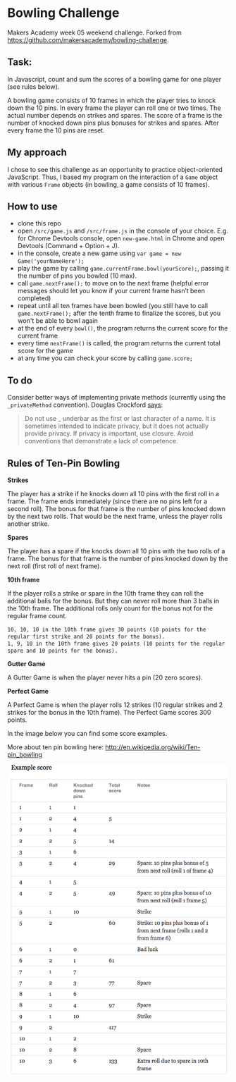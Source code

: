
Bowling Challenge
=================

Makers Academy week 05 weekend challenge. Forked from https://github.com/makersacademy/bowling-challenge.

Task: 
-----

In Javascript, count and sum the scores of a bowling game for one player (see rules below).

A bowling game consists of 10 frames in which the player tries to knock down the 10 pins. In every frame the player can roll one or two times. The actual number depends on strikes and spares. The score of a frame is the number of knocked down pins plus bonuses for strikes and spares. After every frame the 10 pins are reset.


My approach
-----------

I chose to see this challenge as an opportunity to practice object-oriented JavaScript. Thus, I based my program on the interaction of a ```Game``` object with various ```Frame``` objects (in bowling, a game consists of 10 frames).


How to use
---

- clone this repo
- open ```/src/game.js``` and ```/src/frame.js``` in the console of your choice. E.g. for Chrome Devtools console, open ```new-game.html``` in Chrome and open Devtools (Command + Option + J).
- in the console, create a new game using ```var game = new Game('yourNameHere');```
- play the game by calling ```game.currentFrame.bowl(yourScore);```, passing it the number of pins you bowled (10 max). 
- call ```game.nextFrame();``` to move on to the next frame (helpful error messages should let you know if your current frame hasn’t been completed)
- repeat until all ten frames have been bowled (you still have to call ```game.nextFrame();``` after the tenth frame to finalize the scores, but you won't be able to bowl again
- at the end of every ```bowl()```, the program returns the current score for the current frame
- every time ```nextFrame()``` is called, the program returns the current total score for the game
- at any time you can check your score by calling ```game.score;```


To do
---

Consider better ways of implementing private methods (currently using the ```_privateMethod``` convention). Douglas Crockford <a href="http://javascript.crockford.com/code.html">says</a>:
>Do not use _ underbar as the first or last character of a name. It is sometimes intended to indicate privacy, but it does not actually provide privacy. If privacy is important, use closure. Avoid conventions that demonstrate a lack of competence. 


Rules of Ten-Pin Bowling
---

<b>Strikes</b>

The player has a strike if he knocks down all 10 pins with the first roll in a frame. The frame ends immediately (since there are no pins left for a second roll). The bonus for that frame is the number of pins knocked down by the next two rolls. That would be the next frame, unless the player rolls another strike.

<b>Spares</b>

The player has a spare if the knocks down all 10 pins with the two rolls of a frame. The bonus for that frame is the number of pins knocked down by the next roll (first roll of next frame).

<b>10th frame</b>

If the player rolls a strike or spare in the 10th frame they can roll the additional balls for the bonus. But they can never roll more than 3 balls in the 10th frame. The additional rolls only count for the bonus not for the regular frame count.

    10, 10, 10 in the 10th frame gives 30 points (10 points for the regular first strike and 20 points for the bonus).
    1, 9, 10 in the 10th frame gives 20 points (10 points for the regular spare and 10 points for the bonus).

<b>Gutter Game</b>

A Gutter Game is when the player never hits a pin (20 zero scores).

<b>Perfect Game</b>

A Perfect Game is when the player rolls 12 strikes (10 regular strikes and 2 strikes for the bonus in the 10th frame). The Perfect Game scores 300 points.

In the image below you can find some score examples.

More about ten pin bowling here: http://en.wikipedia.org/wiki/Ten-pin_bowling

![Ten Pin Score Example](images/example_ten_pin_scoring.png)

